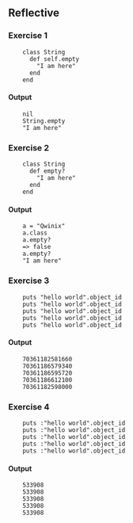 ## Reflective
### Exercise 1
```
	class String
	  def self.empty
	    "I am here"
	  end
	end
```
#### Output
```
	nil
	String.empty
	"I am here"
```
### Exercise 2
```
	class String
	  def empty?
	    "I am here"
	  end
	end
```
#### Output
```
	a = "Qwinix"
	a.class
	a.empty?
	=> false
	a.empty?
	"I am here"
```
### Exercise 3
```
	puts "hello world".object_id
	puts "hello world".object_id
	puts "hello world".object_id
	puts "hello world".object_id
	puts "hello world".object_id
```
#### Output
```
	70361182581660
	70361186579340
	70361186595720
	70361186612100
	70361182598000
```
### Exercise 4
```
	puts :"hello world".object_id
	puts :"hello world".object_id
	puts :"hello world".object_id
	puts :"hello world".object_id
	puts :"hello world".object_id
```
#### Output
```
	533908
	533908
	533908
	533908
	533908
```